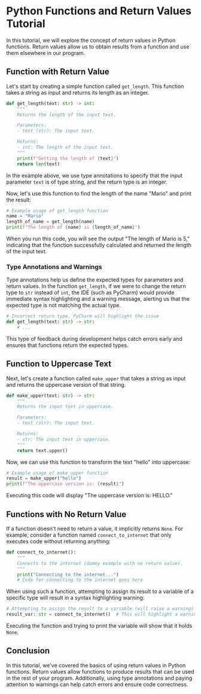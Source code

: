 
# Python Functions and Return Values Tutorial

In this tutorial, we will explore the concept of return values in Python functions. Return values allow us to obtain results from a function and use them elsewhere in our program.

## Function with Return Value

Let's start by creating a simple function called `get_length`. This function takes a string as input and returns its length as an integer.

```python
def get_length(text: str) -> int:
    """
    Returns the length of the input text.

    Parameters:
    - text (str): The input text.

    Returns:
    - int: The length of the input text.
    """
    print(f"Getting the length of {text}")
    return len(text)
```

In the example above, we use type annotations to specify that the input parameter `text` is of type string, and the return type is an integer.

Now, let's use this function to find the length of the name "Mario" and print the result:

```python
# Example usage of get_length function
name = "Mario"
length_of_name = get_length(name)
print(f"The length of {name} is {length_of_name}")
```

When you run this code, you will see the output "The length of Mario is 5," indicating that the function successfully calculated and returned the length of the input text.

### Type Annotations and Warnings

Type annotations help us define the expected types for parameters and return values. In the function `get_length`, if we were to change the return type to `str` instead of `int`, the IDE (such as PyCharm) would provide immediate syntax highlighting and a warning message, alerting us that the expected type is not matching the actual type.

```python
# Incorrect return type, PyCharm will highlight the issue
def get_length(text: str) -> str:
    # ...
```

This type of feedback during development helps catch errors early and ensures that functions return the expected types.

## Function to Uppercase Text

Next, let's create a function called `make_upper` that takes a string as input and returns the uppercase version of that string.

```python
def make_upper(text: str) -> str:
    """
    Returns the input text in uppercase.

    Parameters:
    - text (str): The input text.

    Returns:
    - str: The input text in uppercase.
    """
    return text.upper()
```

Now, we can use this function to transform the text "hello" into uppercase:

```python
# Example usage of make_upper function
result = make_upper("hello")
print(f"The uppercase version is: {result}")
```

Executing this code will display "The uppercase version is: HELLO."

## Functions with No Return Value

If a function doesn't need to return a value, it implicitly returns `None`. For example, consider a function named `connect_to_internet` that only executes code without returning anything:

```python
def connect_to_internet():
    """
    Connects to the internet (dummy example with no return value).
    """
    print("Connecting to the internet...")
    # Code for connecting to the internet goes here
```

When using such a function, attempting to assign its result to a variable of a specific type will result in a syntax highlighting warning:

```python
# Attempting to assign the result to a variable (will raise a warning)
result_var: str = connect_to_internet()  # This will highlight a warning
```

Executing the function and trying to print the variable will show that it holds `None`.

## Conclusion

In this tutorial, we've covered the basics of using return values in Python functions. Return values allow functions to produce results that can be used in the rest of your program. Additionally, using type annotations and paying attention to warnings can help catch errors and ensure code correctness.
